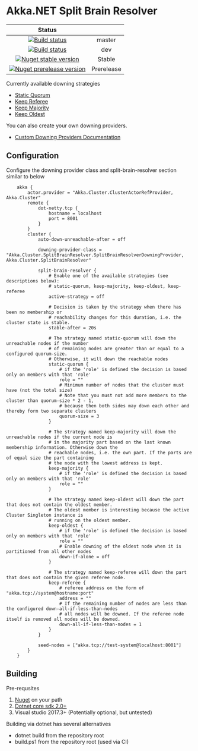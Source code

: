 # Akka.NET Split Brain Resolver
|Status||
|:--:|:--:| 
[![Build status](https://ci.appveyor.com/api/projects/status/ty8ftchtmfes58eu/branch/master?svg=true)](https://ci.appveyor.com/project/kennethito/akka-cluster-splitbrainresolver/branch/master) |master|
| [![Build status](https://ci.appveyor.com/api/projects/status/ty8ftchtmfes58eu/branch/dev?svg=true)](https://ci.appveyor.com/project/kennethito/akka-cluster-splitbrainresolver/branch/dev) |dev|
| [![Nuget stable version](https://img.shields.io/nuget/v/Akka.Cluster.SplitBrainResolver.svg)](https://www.nuget.org/packages/Akka.Cluster.SplitBrainResolver) |Stable|
| [![Nuget prerelease version](https://img.shields.io/nuget/vpre/Akka.Cluster.SplitBrainResolver.svg)](https://www.nuget.org/packages/Akka.Cluster.SplitBrainResolver) |Prerelease|

Currently available downing strategies

* [Static Quorum](https://developer.lightbend.com/docs/akka-commercial-addons/current/split-brain-resolver.html#static-quorum)
* [Keep Referee](https://developer.lightbend.com/docs/akka-commercial-addons/current/split-brain-resolver.html#keep-referee)
* [Keep Majority](https://developer.lightbend.com/docs/akka-commercial-addons/current/split-brain-resolver.html#keep-majority)
* [Keep Oldest](https://developer.lightbend.com/docs/akka-commercial-addons/current/split-brain-resolver.html#keep-oldest)

You can also create your own downing providers.
* [Custom Downing Providers Documentation](https://github.com/kennethito/Akka.Cluster.SplitBrainResolver/blob/dev/docs/custom-downing-providers.md)

## Configuration

Configure the downing provider class and split-brain-resolver section similar to below

        akka {
            actor.provider = "Akka.Cluster.ClusterActorRefProvider, Akka.Cluster"
            remote {
                dot-netty.tcp {
                    hostname = localhost
                    port = 8001
                }
            }
            cluster {
                auto-down-unreachable-after = off

                downing-provider-class = "Akka.Cluster.SplitBrainResolver.SplitBrainResolverDowningProvider, Akka.Cluster.SplitBrainResolver"

                split-brain-resolver {
                    # Enable one of the available strategies (see descriptions below):
                    # static-quorum, keep-majority, keep-oldest, keep-referee 
                    active-strategy = off
                    
                    # Decision is taken by the strategy when there has been no membership or
                    # reachability changes for this duration, i.e. the cluster state is stable.
                    stable-after = 20s

                    # The strategy named static-quorum will down the unreachable nodes if the number 
                    # of remaining nodes are greater than or equal to a configured quorum-size. 
                    # Otherwise, it will down the reachable nodes
                    static-quorum {
                        # if the 'role' is defined the decision is based only on members with that 'role'
                        role = ""
                        # Minimum number of nodes that the cluster must have (not the total size)
                        # Note that you must not add more members to the cluster than quorum-size * 2 - 1, 
                        # because then both sides may down each other and thereby form two separate clusters
                        quorum-size = 3
                    }

                    # The strategy named keep-majority will down the unreachable nodes if the current node is 
                    # in the majority part based on the last known membership information. Otherwise down the 
                    # reachable nodes, i.e. the own part. If the parts are of equal size the part containing 
                    # the node with the lowest address is kept.
                    keep-majority {
                        # if the 'role' is defined the decision is based only on members with that 'role'
                        role = ""
                    }

                    # The strategy named keep-oldest will down the part that does not contain the oldest member. 
                    # The oldest member is interesting because the active Cluster Singleton instance is 
                    # running on the oldest member.
                    keep-oldest {
                        # if the 'role' is defined the decision is based only on members with that 'role'
                        role = ""
                        # Enable downing of the oldest node when it is partitioned from all other nodes
                        down-if-alone = off
                    }

                    # The strategy named keep-referee will down the part that does not contain the given referee node.
                    keep-referee {
                        # referee address on the form of "akka.tcp://system@hostname:port"
                        address = ""
                        # If the remaining number of nodes are less than the configured down-all-if-less-than-nodes 
                        # all nodes will be downed. If the referee node itself is removed all nodes will be downed.
                        down-all-if-less-than-nodes = 1
                    }
                }

                seed-nodes = ["akka.tcp://test-system@localhost:8001"]
            }
        }

## Building

Pre-requsites

1. [Nuget](https://docs.microsoft.com/en-us/nuget/guides/install-nuget) on your path
2. [Dotnet core sdk 2.0+](https://www.microsoft.com/net/core#windowscmd)
3. Visual studio 2017.3+ (Potentially optional, but untested)

Building via dotnet has several alternatives

* dotnet build from the repository root
* build.ps1 from the repository root (used via CI) 